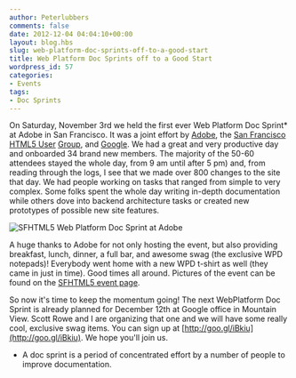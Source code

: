 ```yaml
---
author: Peterlubbers
comments: false
date: 2012-12-04 04:04:10+00:00
layout: blog.hbs
slug: web-platform-doc-sprints-off-to-a-good-start
title: Web Platform Doc Sprints off to a Good Start
wordpress_id: 57
categories:
- Events
tags:
- Doc Sprints
---
```


On Saturday, November 3rd we held the first ever Web Platform Doc Sprint* at Adobe in San Francisco. It was a joint effort by [Adobe](http://html.adobe.com/), the [San Francisco HTML5 User](http://www.sfhtml5.org/) [Group](http://www.sfhtml5.org/), and [Google](https://developers.google.com/). We had a great and very productive day and onboarded 34 brand new members. The majority of the 50-60 attendees stayed the whole day, from 9 am until after 5 pm) and, from reading through the logs, I see that we made over 800 changes to the site that day. We had people working on tasks that ranged from simple to very complex. Some folks spent the whole day writing in-depth documentation while others dove into backend architecture tasks or created new prototypes of possible new site features. 

![SFHTML5 Web Platform Doc Sprint at Adobe](//static.webplatform.org/blog/2012/12/wpd-docsprint-sight-big-monitors.jpg)

A huge thanks to Adobe for not only hosting the event, but also providing breakfast, lunch, dinner, a full bar, and awesome swag (the exclusive WPD notepads)! Everybody went home with a new WPD t-shirt as well (they came in just in time). Good times all around. Pictures of the event can be found on the [SFHTML5 event page](http://www.sfhtml5.org/events/87609752/).

So now it's time to keep the momentum going! The next WebPlatform Doc Sprint is already planned for December 12th at Google office in Mountain View. Scott Rowe and I are organizing that one and we will have some really cool, exclusive swag items. You can sign up at [http://goo.gl/iBkiu](http://goo.gl/iBkiu). We hope you'll join us.

* A doc sprint is a period of concentrated effort by a number of people to improve documentation.
